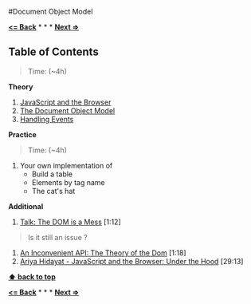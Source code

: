 #Document Object Model

**[<= Back](../10-project-egg/project-egg.md)**		*	*	*	**[Next =>](../01-handling-events/handling-events.md)**

## Table of Contents

> Time: (~4h)

**Theory**

1. [JavaScript and the Browser](http://eloquentjavascript.net/12_browser.html)
1. [The Document Object Model](http://eloquentjavascript.net/13_dom.html)
1. [Handling Events](http://eloquentjavascript.net/14_event.html)

**Practice**

> Time: (~4h)

1. Your own implementation of 
	* Build a table
	* Elements by tag name
	* The cat's hat

**Additional**

1. [Talk: The DOM is a Mess](http://ejohn.org/blog/the-dom-is-a-mess/) [1:12]
> Is it still an issue ?
1. [An Inconvenient API: The Theory of the Dom](http://yuiblog.com/blog/2006/10/20/video-crockford-domtheory) [1:18]
1. [Ariya Hidayat - JavaScript and the Browser: Under the Hood](https://www.youtube.com/watch?v=dibzLw4wPms) [29:13]


**[⬆ back to top](#table-of-contents)**


**[<= Back](../10-project-egg/project-egg.md)**		*	*	*	**[Next =>](../01-handling-events/handling-events.md)**
